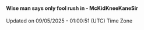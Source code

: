 #### Wise man says only fool rush in - McKidKneeKaneSir
Updated on 09/05/2025 - 01:00:51 (UTC) Time Zone
